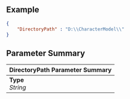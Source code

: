 

## Example

```json
{
    "DirectoryPath" : "D:\\CharacterModel\\"
}
```

## Parameter Summary

| DirectoryPath Parameter Summary |
| :------------- |
| **Type**<br>*String* |


